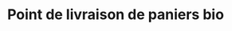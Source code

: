 ---
title: "Point de livraison de paniers bio"
url: /illkirch-graffenstaden/point-de-livraison-de-paniers-bio/
shop: Hofladen
---